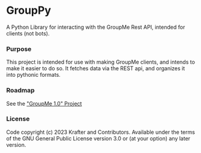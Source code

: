 # GroupPy
A Python Library for interacting with the GroupMe Rest API, intended for clients (not bots).

### Purpose
This project is intended for use with making GroupMe clients, and intends to make it easier to do so. It fetches data via the REST api, and organizes it into pythonic formats. 

### Roadmap
See the ["GroupMe 1.0" Project](https://github.com/users/TheKrafter/projects/1)

### License
Code copyright (c) 2023 Krafter and Contributors. Available under the terms of the GNU General Public License version 3.0 or (at your option) any later version.

<!--
## Helpful Documentation links:
OAuth - https://dev.groupme.com/tutorials/oauth
REST API - https://dev.groupme.com/docs/v3
How Responses are Structured - https://dev.groupme.com/docs/responses

REST3client - https://github.com/soda480/rest3client

 -->
